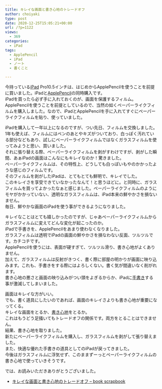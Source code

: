 ```yaml
---
title: キレイな画面と書き心地のトレードオフ
author: choiyaki
type: post
date: 2020-12-25T15:05:21+00:00
url: /?p=1122
views:
  - 369
categories:
  - iPad
tags:
  - ApplePencil
  - iPad
  - ノート
  - 書くこと

---
```

今持っている[iPad][1] Pro10.5インチは、はじめからApplePencilを使うことを前提に買いました。iPadと[ApplePencil][2]の同時購入です。  
iPadを買ったら必ず手に入れておくのが、画面を保護するフィルム。ApplePencilを使うことを前提としているので、当然の如くペーパーライクフィルムを購入しました。なので、iPadとApplePencilを手に入れてすぐにペーパーライクフィルムを貼り、使っていました。

iPadを購入して一年以上になるのですが、つい先日、フィルムを交換しました。1年も使えば、フィルムにはペンのあとやキズがついており、白っぽく汚れている部分などもあり、試しにペーパーライクフィルムではなくガラスフィルムを使ってみようと思い、買いました。  
それに張り替える際、ペーパーライクフィルムを剥がすわけですが、剥がした瞬間、あぁiPadの画面はこんなにもキレイなのか！驚きました。  
ペーパーライクフィルムは、その特性上、どうしても白っぽいもやのかかったような感じのフィルムです。  
そのフィルムを剥がしたiPadは、とてもとても鮮明で、キレイでした。  
このキレイさを享受できていなかったなんて！と思うほどに。と同時に、ガラスフィルムを買ってよかったなぁと感じました。ペーパーライクフィルムのようにモヤがかかっていない、透明なガラスフィルムは、iPad本来の鮮やかさを損ないません。  
毎日、鮮やかな画面のiPadを使う事ができるようになりました。

キレイなことはとても嬉しかったのですが、じゃあペーパーライクフィルムからガラスフィルムに変えてどんな変化が起こったのか。  
iPadで手書きを、ApplePencilをあまり使わなくなりました。  
ガラスフィルムは透明でiPadの画面の鮮やかさを損なわない反面、ツルツルです。カチコチです。  
ApplePencilを使うには、表面が硬すぎて、ツルツル滑り、書き心地がよくありません。  
加えて、ガラスフィルムは反射がきつく、書く際に部屋の明かりが画面に映り込みます。これも、手書きをする際にはよろしくない。書く気が間違いなく削がれます。  
書き心地の悪さと画面の映り込みがつい頭をよぎるからか、iPadに[手書き][3]する事が激減してしまいました。

画面はキレイな方がいい。  
でも、書く道具にしたいのであれば、画面のキレイさよりも書き心地が重要になってくる。  
キレイな画面をとるか、[書き心地][4]をとるか。  
これはもうどう足掻いてもトレードオフの関係です。両方をとることはできません。  
結果、書き心地を取りました。  
新たにペーパーライクフィルムを購入し、ガラスフィルムを剥がして張り替えました。  
また、快適な優れた手書きの道具としてのiPadが戻ってきました。  
今後はガラスフィルムに浮気せず、このままずーっとペーパーライクフィルムの書き心地で使っていきそうです。

では、お読みいただきありがとうございました。

  * [キレイな画面と書き心地のトレードオフ &#8211; book scrapbook][5]

 [1]: https://scrapbox.io/choiyaki-hondana/iPad
 [2]: https://scrapbox.io/choiyaki-hondana/ApplePencil
 [3]: https://scrapbox.io/choiyaki-hondana/%E6%89%8B%E6%9B%B8%E3%81%8D
 [4]: https://scrapbox.io/choiyaki-hondana/%E6%9B%B8%E3%81%8D%E5%BF%83%E5%9C%B0
 [5]: https://scrapbox.io/choiyaki-hondana/%E3%82%AD%E3%83%AC%E3%82%A4%E3%81%AA%E7%94%BB%E9%9D%A2%E3%81%A8%E6%9B%B8%E3%81%8D%E5%BF%83%E5%9C%B0%E3%81%AE%E3%83%88%E3%83%AC%E3%83%BC%E3%83%89%E3%82%AA%E3%83%95